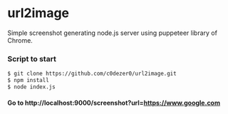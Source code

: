 # url2image
Simple screenshot generating node.js server using puppeteer library of Chrome.
 ### Script to start
```sh
$ git clone https://github.com/c0dezer0/url2image.git
$ npm install
$ node index.js
```

#### Go to http://localhost:9000/screenshot?url=https://www.google.com
